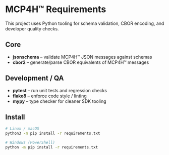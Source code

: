 # MCP4H™ Requirements

This project uses Python tooling for schema validation, CBOR encoding, and developer quality checks.

## Core
- **jsonschema** – validate MCP4H™ JSON messages against schemas
- **cbor2** – generate/parse CBOR equivalents of MCP4H™ messages

## Development / QA
- **pytest** – run unit tests and regression checks
- **flake8** – enforce code style / linting
- **mypy** – type checker for cleaner SDK tooling

## Install
```bash
# Linux / macOS
python3 -m pip install -r requirements.txt

# Windows (PowerShell)
python -m pip install -r requirements.txt
```

